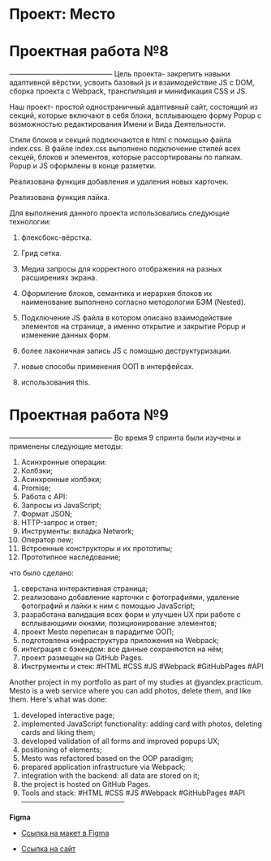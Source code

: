 # Проект: Место
# **Проектная работа №8**
–––––––––––––––––––––––––––––
 Цель проекта- закрепить навыки адаптивной вёрстки, усвоить базовый js и взаимодействие JS с DOM, сборка проекта с Webpack, транспиляция и минификация CSS и JS.

 Наш проект- простой одностраничный адаптивный сайт, состоящий из секций, которые включают в себя блоки, всплывающею форму Popup c возможностью редактирования Имени и Вида Деятельности.

 Стили блоков и секций подлкючаются в html с помощью файла index.css. В файле index.css выполнено подключение стилей всех секцей, блоков и элементов, которые рассортированы по папкам.
 Popup и JS оформлены в конце разметки.

 Реализована функция добавления и удаления новых карточек.

 Реализована функция лайка.

Для выполнения данного проекта использовались следующие технологии:

1. флексбокс-вёрстка.

2. Грид сетка.

3. Медиа запросы для корректного отображения на разных расширениях экрана.

4. Оформление блоков, семантика и иерархия блоков их наименование выполнено согласно методологии БЭМ (Nested).

5. Подключение JS файла в котором описано взаимодействие элементов на странице, а именно открытие и закрытие Popup и изменение данных форм.

6. более лаконичная запись JS c помощью деструктуризации.

7. новые способы применения ООП в интерфейсах.

8. использования this.
# **Проектная работа №9**
–––––––––––––––––––––––––––––
Во время 9 спринта были изучены и применены следующие методы:

1. Асинхронные операции:
2. Колбэки;
3. Асинхронные колбэки;
4. Promise;
5. Работа с API:
6. Запросы из JavaScript;
7. Формат JSON;
8. HTTP-запрос и ответ;
9. Инструменты: вкладка Network;
10. Оператор new;
11. Встроенные конструкторы и их прототипы;
12. Прототипное наследование;

что было сделано:
1. сверстана интерактивная страница;
2. реализовано добавление карточки с фотографиями, удаление фотографий и лайки к ним с помощью JavaScript;
3. разработана валидация всех форм и улучшен UX при работе с всплывающими окнами;
позиционирование элементов;
4. проект Mesto переписан в парадигме ООП;
5. подготовлена инфраструктура приложения на Webpack;
6. интеграция с бэкендом: все данные сохраняются на нём;
7. проект размещен на GitHub Pages.
8. Инструменты и стек: #HTML #CSS #JS #Webpack #GitHubPages #API

Another project in my portfolio as part of my studies at @yandex.practicum. Mesto is a web service where you can add photos, delete them, and like them.
    Here's what was done:
1. developed interactive page;
2. implemented JavaScript functionality: adding card with photos, deleting cards and liking them;
3. developed validation of all forms and improved popups UX;
4. positioning of elements;
5. Mesto was refactored based on the OOP paradigm;
6. prepared application infrastructure via Webpack;
7. integration with the backend: all data are stored on it;
8. the project is hosted on GitHub Pages.
9. Tools and stack: #HTML #CSS #JS #Webpack #GitHubPages #API
–––––––––––––––––––––––––––––

**Figma**

* [Ссылка на макет в Figma](https://www.figma.com/file/2cn9N9jSkmxD84oJik7xL7/JavaScript.-Sprint-4?node-id=0%3A1)

* [Ссылка на сайт](https://karmanovegor.github.io/mesto/)




